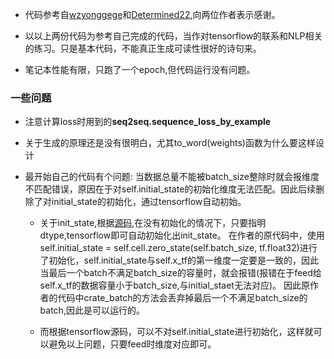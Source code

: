 
* 代码参考自[wzyonggege](https://github.com/wzyonggege/RNN_poetry_generator)和[Determined22](https://github.com/Determined22/zh-NER-TF/),向两位作者表示感谢。

* 以以上两份代码为参考自己完成的代码，当作对tensorflow的联系和NLP相关的练习。只是基本代码，不能真正生成可读性很好的诗句来。

* 笔记本性能有限，只跑了一个epoch,但代码运行没有问题。

### 一些问题

* 注意计算loss时用到的**seq2seq.sequence_loss_by_example**

* 关于生成的原理还是没有很明白，尤其to_word(weights)函数为什么要这样设计

* 最开始自己的代码有个问题: 当数据总量不能被batch_size整除时就会报维度不匹配错误，原因在于对self.initial_state的初始化维度无法匹配。因此后续删除了对initial_state的初始化，通过tensorflow自动初始。

    * 关于init_state,根据[源码](https://github.com/tensorflow/tensorflow/blob/r1.12/tensorflow/python/ops/rnn.py#L629-L638),在没有初始化的情况下，只要指明dtype,tensorflow即可自动初始化出init_state。
在作者的原代码中，使用self.initial_state = self.cell.zero_state(self.batch_size, tf.float32)进行了初始化，self.initial_state与self.x_tf的第一维度一定要是一致的，因此当最后一个batch不满足batch_size的容量时，就会报错(报错在于feed给self.x_tf的数据容量小于batch_size,与initial_staet无法对应)。
因此原作者的代码中crate_batch的方法会丢弃掉最后一个不满足batch_size的batch,因此是可以运行的。

    * 而根据tensorflow源码，可以不对self.initial_state进行初始化，这样就可以避免以上问题，只要feed时维度对应即可。